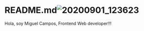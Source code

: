 # README.md![20200901_123623](https://user-images.githubusercontent.com/63472933/130362911-18d8819f-9dfc-4768-a337-3cf549b9d352.jpg)

Hola, soy Miguel Campos, Frontend Web developer!!!
